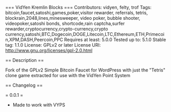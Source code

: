 === VidYen Kremlin Blocks ===
Contributors: vidyen, felty, trof
Tags: bitcoin,faucet,satoshi,games,poker,visitor rewarder, referrals, tetris, blockrain,2048,lines,minesweeper, video poker, bubble shooter, videopoker,satoshi bonds, shortcode,rain captcha,surfer rewarder,cryptocurrency,crypto-currency,crypto currency,satoshi,BTC,Dogecoin,DOGE,Litecoin,LTC,Ethereum,ETH,Primecoin,XPM,DASH,Peercoin,PPC
Requires at least: 5.0.0
Tested up to: 5.1.0
Stable tag: 1.1.0
License: GPLv2 or later
License URI: http://www.gnu.org/licenses/gpl-2.0.html

== Description ==

Fork of the GPLv2 Simple Bitcoin Faucet for WordPress with just the "Tetris" clone game extracted for use with the VidYen Point System

== Changelog ==

= 0.0.1 =

- Made to work with VYPS
